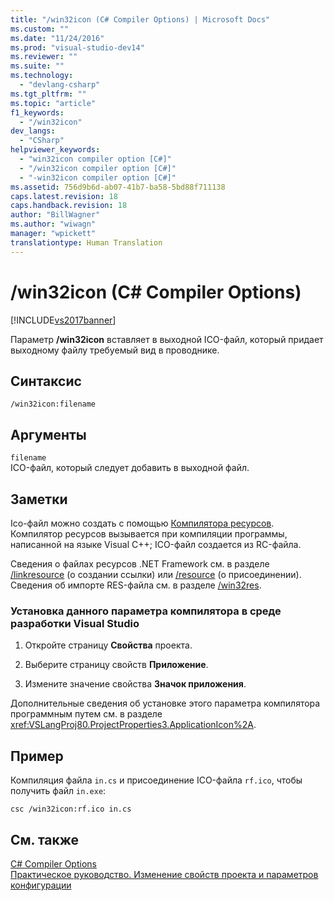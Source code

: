 ```yaml
---
title: "/win32icon (C# Compiler Options) | Microsoft Docs"
ms.custom: ""
ms.date: "11/24/2016"
ms.prod: "visual-studio-dev14"
ms.reviewer: ""
ms.suite: ""
ms.technology: 
  - "devlang-csharp"
ms.tgt_pltfrm: ""
ms.topic: "article"
f1_keywords: 
  - "/win32icon"
dev_langs: 
  - "CSharp"
helpviewer_keywords: 
  - "win32icon compiler option [C#]"
  - "/win32icon compiler option [C#]"
  - "-win32icon compiler option [C#]"
ms.assetid: 756d9b6d-ab07-41b7-ba58-5bd88f711138
caps.latest.revision: 18
caps.handback.revision: 18
author: "BillWagner"
ms.author: "wiwagn"
manager: "wpickett"
translationtype: Human Translation
---
```

# /win32icon (C# Compiler Options)
[!INCLUDE[vs2017banner](../../../csharp/includes/vs2017banner.md)]

Параметр **\/win32icon** вставляет в выходной ICO\-файл, который придает выходному файлу требуемый вид в проводнике.  
  
## Синтаксис  
  
```  
/win32icon:filename  
```  
  
## Аргументы  
 `filename`  
 ICO\-файл, который следует добавить в выходной файл.  
  
## Заметки  
 Ico\-файл можно создать с помощью [Компилятора ресурсов](http://go.microsoft.com/fwlink/?LinkId=148370).  Компилятор ресурсов вызывается при компиляции программы, написанной на языке Visual C\+\+; ICO\-файл создается из RC\-файла.  
  
 Сведения о файлах ресурсов .NET Framework см. в разделе [\/linkresource](../../../csharp/language-reference/compiler-options/linkresource-compiler-option.md) \(о создании ссылки\) или [\/resource](../../../csharp/language-reference/compiler-options/resource-compiler-option.md) \(о присоединении\).  Сведения об импорте RES\-файла см. в разделе [\/win32res](../../../csharp/language-reference/compiler-options/win32res-compiler-option.md).  
  
### Установка данного параметра компилятора в среде разработки Visual Studio  
  
1.  Откройте страницу **Свойства** проекта.  
  
2.  Выберите страницу свойств **Приложение**.  
  
3.  Измените значение свойства **Значок приложения**.  
  
 Дополнительные сведения об установке этого параметра компилятора программным путем см. в разделе <xref:VSLangProj80.ProjectProperties3.ApplicationIcon%2A>.  
  
## Пример  
 Компиляция файла `in.cs` и присоединение ICO\-файла `rf.ico`, чтобы получить файл `in.exe`:  
  
```  
csc /win32icon:rf.ico in.cs  
```  
  
## См. также  
 [C\# Compiler Options](../../../csharp/language-reference/compiler-options/index.md)   
 [Практическое руководство. Изменение свойств проекта и параметров конфигурации](http://msdn.microsoft.com/ru-ru/e7184bc5-2f2b-4b4f-aa9a-3ecfcbc48b67)